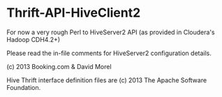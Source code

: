 Thrift-API-HiveClient2
======================

For now a very rough Perl to HiveServer2 API (as provided in Cloudera's Hadoop CDH4.2+)

Please read the in-file comments for HiveServer2 configuration details.

(c) 2013 Booking.com & David Morel

Hive Thrift interface definition files are (c) 2013 The Apache Software Foundation.
